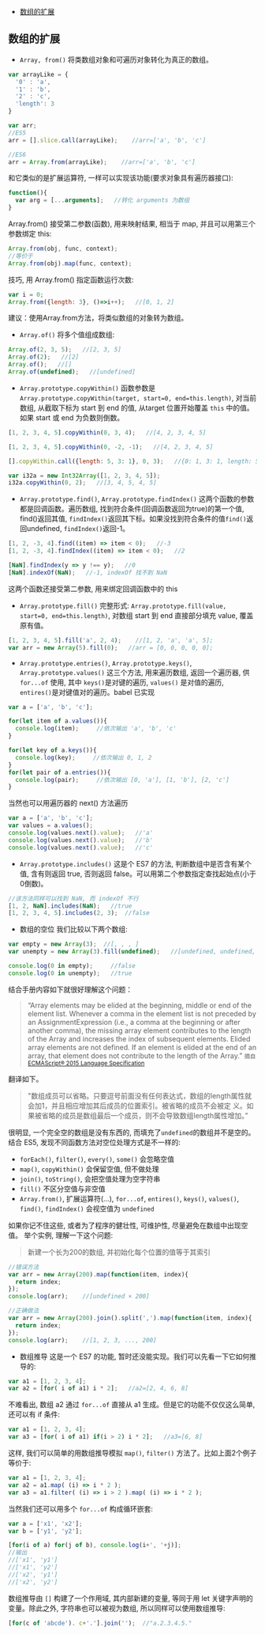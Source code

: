 <!-- MarkdownTOC -->

- [数组的扩展](#%E6%95%B0%E7%BB%84%E7%9A%84%E6%89%A9%E5%B1%95)

<!-- /MarkdownTOC -->

## 数组的扩展

- `Array, from()`
将类数组对象和可遍历对象转化为真正的数组。
```js
var arrayLike = {
  '0' : 'a',
  '1' : 'b',
  '2' : 'c',
  'length': 3
}

var arr;
//ES5
arr = [].slice.call(arrayLike);    //arr=['a', 'b', 'c']

//ES6
arr = Array.from(arrayLike);    //arr=['a', 'b', 'c']
```
和它类似的是扩展运算符, 一样可以实现该功能(要求对象具有遍历器接口):
```js
function(){
  var arg = [...arguments];   //转化 arguments 为数组
}
```
Array.from() 接受第二参数(函数), 用来映射结果, 相当于 map, 并且可以用第三个参数绑定 this:
```js
Array.from(obj, func, context);
//等价于
Array.from(obj).map(func, context);
```
技巧, 用 Array.from() 指定函数运行次数:
```js
var i = 0;
Array.from({length: 3}, ()=>i++);   //[0, 1, 2]
```

建议：使用Array.from方法，将类似数组的对象转为数组。

- `Array.of()`
将多个值组成数组:
```js
Array.of(2, 3, 5);   //[2, 3, 5]
Array.of(2);   //[2]
Array.of();   //[]
Array.of(undefined);   //[undefined]
```

- `Array.prototype.copyWithin()`
函数参数是 `Array.prototype.copyWithin(target, start=0, end=this.length)`, 对当前数组, 从截取下标为 start 到 end 的值, 从target 位置开始覆盖 `this` 中的值。如果 start 或 end 为负数则倒数。
```js
[1, 2, 3, 4, 5].copyWithin(0, 3, 4);   //[4, 2, 3, 4, 5]

[1, 2, 3, 4, 5].copyWithin(0, -2, -1);   //[4, 2, 3, 4, 5]

[].copyWithin.call({length: 5, 3: 1}, 0, 3);   //{0: 1, 3: 1, length: 5}

var i32a = new Int32Array([1, 2, 3, 4, 5]);
i32a.copyWithin(0, 2);   //[3, 4, 5, 4, 5]
```

- `Array.prototype.find()`, `Array.prototype.findIndex()`
这两个函数的参数都是回调函数。遍历数组, 找到符合条件(回调函数返回为true)的第一个值, find()返回其值, `findIndex()`返回其下标。如果没找到符合条件的值`find()`返回undefined, `findIndex()`返回-1。
```js
[1, 2, -3, 4].find((item) => item < 0);   //-3
[1, 2, -3, 4].findIndex((item) => item < 0);   //2

[NaN].findIndex(y => y !== y);   //0
[NaN].indexOf(NaN);   //-1, indexOf 找不到 NaN
```
这两个函数还接受第二参数, 用来绑定回调函数中的 this

- `Array.prototype.fill()`
完整形式: `Array.prototype.fill(value, start=0, end=this.length)`, 对数组 start 到 end 直接部分填充 value, 覆盖原有值。
```js
[1, 2, 3, 4, 5].fill('a', 2, 4);    //[1, 2, 'a', 'a', 5];
var arr = new Array(5).fill(0);   //arr = [0, 0, 0, 0, 0];
```

- `Array.prototype.entries()`, `Array.prototype.keys()`, `Array.prototype.values()`
这三个方法, 用来遍历数组, 返回一个遍历器, 供 `for...of` 使用, 其中 `keys()`是对键的遍历, `values()` 是对值的遍历, `entires()`是对键值对的遍历。babel 已实现
```js
var a = ['a', 'b', 'c'];

for(let item of a.values()){
  console.log(item);     //依次输出 'a', 'b', 'c'
}

for(let key of a.keys()){
  console.log(key);     //依次输出 0, 1, 2
}
for(let pair of a.entries()){
  console.log(pair);     //依次输出 [0, 'a'], [1, 'b'], [2, 'c']
}
```
当然也可以用遍历器的 next() 方法遍历
```js
var a = ['a', 'b', 'c'];
var values = a.values();
console.log(values.next().value);   //'a'
console.log(values.next().value);   //'b'
console.log(values.next().value);   //'c'
```

- `Array.prototype.includes()`
这是个 ES7 的方法, 判断数组中是否含有某个值, 含有则返回 true, 否则返回 false。可以用第二个参数指定查找起始点(小于0倒数)。
```js
//该方法同样可以找到 NaN, 而 indexOf 不行
[1, 2, NaN].includes(NaN);   //true
[1, 2, 3, 4, 5].includes(2, 3);  //false
```

- 数组的空位
我们比较以下两个数组:
```js
var empty = new Array(3);  //[, , , ]
var unempty = new Array(3).fill(undefined);   //[undefined, undefined, undefined]

console.log(0 in empty);     //false
console.log(0 in unempty);   //true
```

结合手册内容如下就很好理解这个问题：
> “Array elements may be elided at the beginning, middle or end of the element list. Whenever a comma in the element list is not preceded by
an AssignmentExpression (i.e., a comma at the beginning or after another comma), the missing array element contributes to the length of the
Array and increases the index of subsequent elements. Elided array elements are not defined. If an element is elided at the end of an array,
that element does not contribute to the length of the Array.”
<small>摘自<a href="http://www.ecma-international.org/ecma-262/6.0/" target="_blank">ECMAScript® 2015 Language Specification</a></small>

翻译如下。
>"数组成员可以省略。只要逗号前面没有任何表达式，数组的length属性就会加1，并且相应增加其后成员的位置索引。被省略的成员不会被定
义。如果被省略的成员是数组最后一个成员，则不会导致数组length属性增加。”

很明显, 一个完全空的数组是没有东西的, 而填充了`undefined`的数组并不是空的。
结合 ES5, 发现不同函数方法对空位处理方式是不一样的:

- `forEach()`, `filter()`, `every()`, `some()` 会忽略空值
- `map()`, `copyWithin()` 会保留空值, 但不做处理
- `join()`, `toString()`, 会把空值处理为空字符串
- `fill()` 不区分空值与非空值
- `Array.from()`, 扩展运算符(...), `for...of`, `entires()`, `keys()`, `values()`, `find()`, `findIndex()` 会视空值为 `undefined`

如果你记不住这些, 或者为了程序的健壮性, 可维护性, 尽量避免在数组中出现空值。
举个实例, 理解一下这个问题:
> 新建一个长为200的数组, 并初始化每个位置的值等于其索引
```js
//错误方法
var arr = new Array(200).map(function(item, index){
  return index;
});
console.log(arr);    //[undefined × 200]
```
```js
//正确做法
var arr = new Array(200).join().split(',').map(function(item, index){
  return index;
});
console.log(arr);    //[1, 2, 3, ..., 200]
```

- 数组推导
这是一个 ES7 的功能, 暂时还没能实现。我们可以先看一下它如何推导的:
```js
var a1 = [1, 2, 3, 4];
var a2 = [for( i of a1) i * 2];   //a2=[2, 4, 6, 8]
```
不难看出, 数组 a2 通过 `for...of` 直接从 a1 生成。但是它的功能不仅仅这么简单, 还可以有 if 条件:
```js
var a1 = [1, 2, 3, 4];
var a3 = [for( i of a1) if(i > 2) i * 2];   //a3=[6, 8]
```
这样, 我们可以简单的用数组推导模拟 `map()`, `filter()` 方法了。比如上面2个例子等价于:
```js
var a1 = [1, 2, 3, 4];
var a2 = a1.map( (i) => i * 2 );
var a3 = a1.filter( (i) => i > 2 ).map( (i) => i * 2 );
```
当然我们还可以用多个 `for...of` 构成循环嵌套:
```js
var a = ['x1', 'x2'];
var b = ['y1', 'y2'];

[for(i of a) for(j of b), console.log(i+', '+j)];
//输出
//['x1', 'y1']
//['x1', 'y2']
//['x2', 'y1']
//['x2', 'y2']
```
数组推导由 `[]` 构建了一个作用域, 其内部新建的变量, 等同于用 let 关键字声明的变量。除此之外, 字符串也可以被视为数组, 所以同样可以使用数组推导:
```js
[for(c of 'abcde'). c+'.'].join('');  //"a.2.3.4.5."
```
